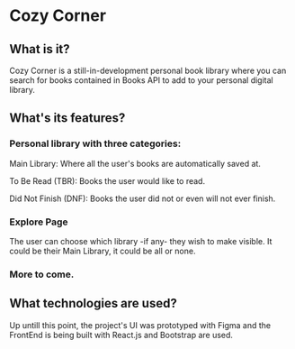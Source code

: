 # Cozy Corner

## What is it?

Cozy Corner is a still-in-development personal book library where you can search
for books contained in Books API to add to your personal digital library.

## What's its features?

### Personal library with three categories:

Main Library: Where all the user's books are automatically saved at.

To Be Read (TBR): Books the user would like to read.

Did Not Finish (DNF): Books the user did not or even will not ever finish.

### Explore Page

The user can choose which library -if any- they wish to make visible. It could be their 
Main Library, it could be all or none.

### More to come.

## What technologies are used?

Up untill this point, the project's UI was prototyped with Figma and the FrontEnd is being built with React.js and Bootstrap are used.
